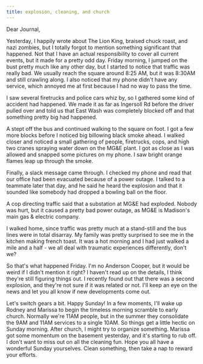 ```yaml
---
title: explosion, cleaning, and church
---
```


Dear Journal,

Yesterday, I happily wrote about The Lion King, braised chuck roast, and
nazi zombies, but I totally forgot to mention something significant that
happened. Not that I have an actual responsibility to cover all current
events, but it made for a pretty odd day. Friday morning, I jumped on
the bust pretty much like any other day, but I started to notice that
traffic was really bad. We usually reach the square around 8:25 AM, but
it was 8:30AM and still crawling along. I also noticed that my phone
didn't have any service, which annoyed me at first because I had no way
to pass the time.

I saw several firetrucks and police cars whiz by, so I gathered some
kind of accident had happened. We made it as far as Ingersoll Rd before
the driver pulled over and told us that East Wash was completely blocked
off and that something pretty big had happened.

A stept off the bus and continued walking to the square on foot. I got a
few more blocks before I noticed big billowing black smoke ahead. I
walked closer and noticed a small gathering of people, firetrucks, cops,
and high two cranes spraying water down on the MG&E plant. I got as
close as I was allowed and snapped some pictures on my phone. I saw
bright orange flames leap up through the smoke.

Finally, a slack message came through. I checked my phone and read that
our office had been evacuated because of a power outage. I talked to a
teammate later that day, and he said he heard the explosion and that it
sounded like somebody had dropped a bowling ball on the floor.

A cop directing traffic said that a substation at MG&E had exploded.
Nobody was hurt, but it caused a pretty bad power outage, as MG&E is
Madison's main gas & electric company.

I walked home, since traffic was pretty much at a stand-still and the
bus lines were in total disarray. My family was pretty surprised to see
me in the kitchen making french toast. It was a hot morning and I had
just walked a mile and a half - we all deal with traumatic experiences
differently, don't we?

So that's what happened Friday. I'm no Anderson Cooper, but it would be
weird if I didn't mention it right? I haven't read up on the details, I
think they're still figuring things out. I recently found out that there
was a second explosion, and they're not sure if it was related or not.
I'll keep an eye on the news and let you all know if new developments
come out.

Let's switch gears a bit. Happy Sunday! In a few moments, I'll wake up
Rodney and Marissa to begin the timeless morning scramble to early
church. Normally we're 11AM people, but in the summer they consolidate
the 9AM and 11AM services to a single 10AM. So things get a little
hectic on Sunday morning. After church, I might try to organize
something. Marissa got some momentum on the basement yesterday, and it's
starting to rub off. I don't want to miss out on all the cleaning fun.
Hope you all have a wonderful Sunday yourselves. Clean something, then
take a nap to reward your efforts.

